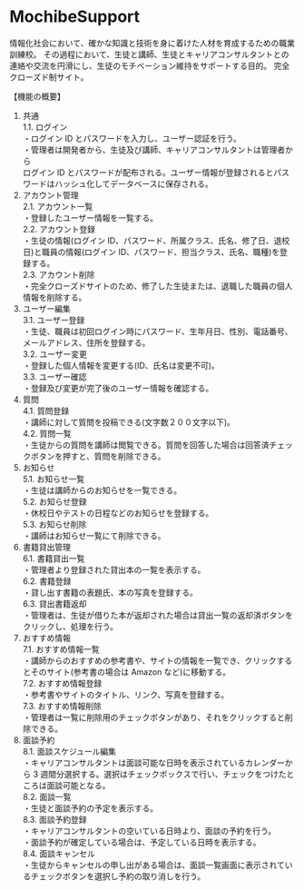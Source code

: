 # MochibeSupport
情報化社会において、確かな知識と技術を身に着けた人材を育成するための職業訓練校。
その過程において、生徒と講師、生徒とキャリアコンサルタントとの連絡や交流を円滑にし、生徒のモチベーション維持をサポートする目的。
完全クローズド制サイト。

【機能の概要】
1. 共通  
  1.1. ログイン  
    ・ログイン ID とパスワードを入力し、ユーザー認証を行う。  
    ・管理者は開発者から、生徒及び講師、キャリアコンサルタントは管理者から  
      ログイン ID とパスワードが配布される。ユーザー情報が登録されるとパスワードはハッシュ化してデータベースに保存される。  
2. アカウント管理  
  2.1. アカウント一覧  
    ・登録したユーザー情報を一覧する。  
  2.2. アカウント登録  
    ・生徒の情報(ログイン ID、パスワード、所属クラス、氏名、修了日、退校日)と職員の情報(ログイン ID、パスワード、担当クラス、氏名、職種)を登録する。  
  2.3. アカウント削除  
    ・完全クローズドサイトのため、修了した生徒または、退職した職員の個人情報を削除する。  
3. ユーザー編集   
  3.1. ユーザー登録  
    ・生徒、職員は初回ログイン時にパスワード、生年月日、性別、電話番号、メールアドレス、住所を登録する。  
  3.2. ユーザー変更  
    ・登録した個人情報を変更する(ID、氏名は変更不可)。  
  3.3. ユーザー確認  
    ・登録及び変更が完了後のユーザー情報を確認する。  
4. 質問  
  4.1. 質問登録  
    ・講師に対して質問を投稿できる(文字数２００文字以下)。  
  4.2. 質問一覧  
    ・生徒からの質問を講師は閲覧できる。質問を回答した場合は回答済チェックボタンを押すと、質問を削除できる。  
5. お知らせ  
  5.1. お知らせ一覧  
    ・生徒は講師からのお知らせを一覧できる。  
  5.2. お知らせ登録  
    ・休校日やテストの日程などのお知らせを登録する。  
  5.3. お知らせ削除  
    ・講師はお知らせ一覧にて削除できる。  
6. 書籍貸出管理  
  6.1. 書籍貸出一覧  
    ・管理者より登録された貸出本の一覧を表示する。  
  6.2. 書籍登録  
    ・貸し出す書籍の表題氏、本の写真を登録する。  
  6.3. 貸出書籍返却  
    ・管理者は、生徒が借りた本が返却された場合は貸出一覧の返却済ボタンをクリックし、処理を行う。  
7. おすすめ情報  
  7.1. おすすめ情報一覧  
    ・講師からのおすすめの参考書や、サイトの情報を一覧でき、クリックするとそのサイト(参考書の場合は Amazon など)に移動する。  
  7.2. おすすめ情報登録  
    ・参考書やサイトのタイトル、リンク、写真を登録する。  
  7.3. おすすめ情報削除  
    ・管理者は一覧に削除用のチェックボタンがあり、それをクリックすると削除できる。  
8. 面談予約  
  8.1. 面談スケジュール編集  
    ・キャリアコンサルタントは面談可能な日時を表示されているカレンダーから 3 週間分選択する。選択はチェックボックスで行い、チェックをつけたところは面談可能となる。  
  8.2. 面談一覧  
    ・生徒と面談予約の予定を表示する。  
  8.3. 面談予約登録  
    ・キャリアコンサルタントの空いている日時より、面談の予約を行う。  
    ・面談予約が確定している場合は、予定している日時を表示する。  
  8.4. 面談キャンセル  
    ・生徒からキャンセルの申し出がある場合は、面談一覧画面に表示されているチェックボタンを選択し予約の取り消しを行う。  

